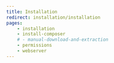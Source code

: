 ```yaml
---
title: Installation
redirect: installation/installation
pages:
    - installation
    - install-composer
    # - manual-download-and-extraction
    - permissions
    - webserver
---
```

